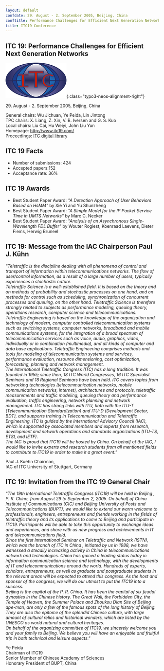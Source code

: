 ```yaml
---
layout: default
confdate: 29. August - 2. September 2005, Beijing, China
conftitle: Performance Challenges for Efficient Next Generation Networks
title: ITC19 Conference
---
```


## ITC 19: Performance Challenges for Efficient Next Generation Networks

![](/assets/Persistent/itc18-27-small.png){:class="typo3-neos-alignment-right"}

29\. August - 2. September 2005, Beijing, China

General chairs: Wu Jichuan, Ye Peida, Lin Jintong<br/>
TPC chairs: X. Liang, Z. Xin, V. B. Iversen and G. S. Kuo<br/>
Local chairs: Liu Cai, Hu Weiyi, John Liu Yun<br/>
Homepage: <http://www.itc19.com/><br/>
Proceedings: [ITC digital library](/itc-library/itc19.html)

## ITC 19 Facts

  * Number of submissions: 424
  * Accepted papers:152
  * Acceptance rate: 36%



## ITC 19 Awards

  * Best Student Paper Award: _"A Detection Approach of User Behaviors Based on HsMM"_ by Xie Yi and Yu Shunzheng
  * Best Student Paper Award: _"A Simple Model for the IP Packet Service Time in UMTS Networks"_ by Marc C. Necker
  * Best Student Paper Award: _"Analysis of an Asynchronous Single-Wavelength FDL Buffer"_ by Wouter Rogiest, Koenraad Laevens, Dieter Fiems, Herwig Bruneel



## ITC 19: Message from the IAC Chairperson Paul J. Kühn

 _"Teletraffic is the discipline dealing with all phenomena of control and transport of information within telecommunications networks. The flow of user/control information, as a result of a large number of users, typically experiences a stochastic nature.<br/>
Teletraffic Science is a well-established field. It is based on the theory and on methods of probability and stochastic processes on one hand, and on methods for control such as scheduling, synchronization of concurrent processes and queuing, on the other hand. Teletraffic Science is therefore strongly related to subjects as performance modeling, queuing theory, operations research, computer science and telecommunications.<br/>
Teletraffic Engineering is based on the knowledge of the organization and technology of modern, computer controlled telecommunication systems such as switching systems, computer networks, broadband and mobile communications systems, for the integration of a broad spectrum of telecommunication services such as voice, audio, graphics, video, individually or in combination (multimedia), and all kinds of computer and data base applications. Teletraffic Engineering comprises methods and tools for modeling of telecommunication systems and services, performance evaluation, resource dimensioning, cost optimization, forecasting, planning and network management.<br/>
The International Teletraffic Congress (ITC) has a long tradition. It was founded in 1955; since then, 18 ITC World Congresses, 16 ITC Specialist Seminars and 18 Regional Seminars have been held. ITC covers topics from networking technologies (telecommunication networks, mobile communication networks, internet), architectures and protocols, teletraffic measurements and traffic modeling, queuing theory and performance evaluation, traffic engineering, network planning and network management. ITC has strong links with ITU, both with the ITU-T (Telecommunication Standardization) and ITU-D (Development Sector, BDT), and supports training in Telecommunication and Teletraffic Engineering. ITC is guided by the International Advisory Council (IAC), which is supported by associated members and experts from research, development and network operations and standards organizations (ITU-TS, ETSI, and IETF).<br/>
The IAC is proud that ITC19 will be hosted by China. On behalf of the IAC, I would like to invite experts and research students from all mentioned fields to contribute to ITC19 in order to make it a great event."_

Paul J. Kuehn Chairman,<br/>
IAC of ITC University of Stuttgart, Germany

## ITC 19: Invitation from the ITC 19 General Chair

 _"The 19th International Teletraffic Congress (ITC19) will be held in Beijing , P. R. China, from August 29 to September 2, 2005. On behalf of China Institute of Communications (CIC) and Beijing University of Posts and Telecommunications (BUPT), we would like to extend our warm welcome to professionals, engineers, entrepreneurs and friends working in the fields of teletraffic theory and its applications to come to Beijing and participate in ITC19. Participants will be able to take this opportunity to exchange ideas and experiences, and share with us new progress and achievements in IT and telecommunications field.<br/>
Since the first International Seminar on Teletraffic and Network (ISTN), which was the branch of ITC in China , initiated by us in 1988, we have witnessed a steadily increasing activity in China in telecommunications network and technologies. China has gained a leading status today in information communication science and technology, with the developments of IT and telecommunications around the world. Hundreds of experts, scholars, entrepreneurs, as well as graduate and postgraduate students in the relevant areas will be expected to attend this congress. As the host and sponsor of the congress, we will do our utmost to put the ITC19 into a success.<br/>
Beijing is the capital of the P. R. China. It has been the capital of six feudal dynasties in the Chinese history. The Great Wall, the Forbidden City, the Temple of Heaven, the Summer Palace and Zhoukou Dian Site of Beijing ape-man, are only a few of the famous spots of the long history of Beijing. They are also the epitome of the splendid Chinese culture, with large amount of cultural relics and historical wonders, which are listed by the UNESCO as world natural and cultural heritages.<br/>
On behalf of the organizing committee of ITC19, we sincerely welcome you and your family to Beijing. We believe you will have an enjoyable and fruitful trip in both technical and leisure aspects."_

Ye Peida<br/>
Chairman of ITC19<br/>
Senior Member of Chinese Academy of Sciences<br/>
Honorary President of BUPT, China
